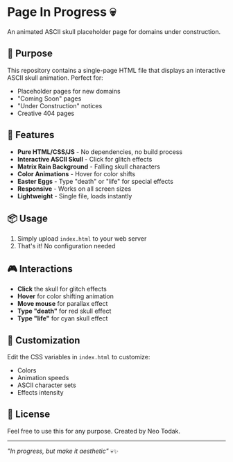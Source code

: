 # Page In Progress 💀

An animated ASCII skull placeholder page for domains under construction.

## 🎯 Purpose

This repository contains a single-page HTML file that displays an interactive ASCII skull animation. Perfect for:
- Placeholder pages for new domains
- "Coming Soon" pages
- "Under Construction" notices
- Creative 404 pages

## 🚀 Features

- **Pure HTML/CSS/JS** - No dependencies, no build process
- **Interactive ASCII Skull** - Click for glitch effects
- **Matrix Rain Background** - Falling skull characters
- **Color Animations** - Hover for color shifts
- **Easter Eggs** - Type "death" or "life" for special effects
- **Responsive** - Works on all screen sizes
- **Lightweight** - Single file, loads instantly

## 📦 Usage

1. Simply upload `index.html` to your web server
2. That's it! No configuration needed

## 🎮 Interactions

- **Click** the skull for glitch effects
- **Hover** for color shifting animation
- **Move mouse** for parallax effect
- **Type "death"** for red skull effect
- **Type "life"** for cyan skull effect

## 🎨 Customization

Edit the CSS variables in `index.html` to customize:
- Colors
- Animation speeds
- ASCII character sets
- Effects intensity

## 📝 License

Feel free to use this for any purpose. Created by Neo Todak.

---

*"In progress, but make it aesthetic"* 💀✨